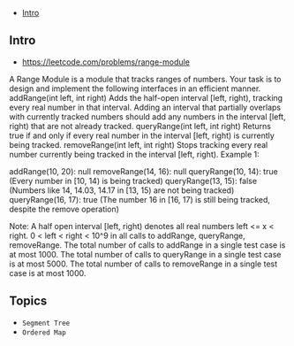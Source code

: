 - [Intro](#intro)

## Intro

- https://leetcode.com/problems/range-module

A Range Module is a module that tracks ranges of numbers. Your task is to design and implement the following interfaces in an efficient manner.
addRange(int left, int right) Adds the half-open interval [left, right), tracking every real number in that interval.  Adding an interval that partially overlaps with currently tracked numbers should add any numbers in the interval [left, right) that are not already tracked.
queryRange(int left, int right) Returns true if and only if every real number in the interval [left, right)
 is currently being tracked.
removeRange(int left, int right) Stops tracking every real number currently being tracked in the interval [left, right).
Example 1:

addRange(10, 20): null
removeRange(14, 16): null
queryRange(10, 14): true (Every number in [10, 14) is being tracked)
queryRange(13, 15): false (Numbers like 14, 14.03, 14.17 in [13, 15) are not being tracked)
queryRange(16, 17): true (The number 16 in [16, 17) is still being tracked, despite the remove operation)

Note:
A half open interval [left, right) denotes all real numbers left <= x < right.
0 < left < right < 10^9 in all calls to addRange, queryRange, removeRange.
The total number of calls to addRange in a single test case is at most 1000.
The total number of calls to queryRange in a single test case is at most 5000.
The total number of calls to removeRange in a single test case is at most 1000.


## Topics

- `Segment Tree`
- `Ordered Map`


